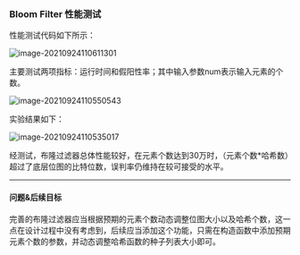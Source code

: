 ### Bloom Filter 性能测试

性能测试代码如下所示：

![image-20210924110611301](https://flaggyellows-bucket-for-typora.oss-cn-shanghai.aliyuncs.com/img/typora/image-20210924110611301.png)

主要测试两项指标：运行时间和假阳性率；其中输入参数num表示输入元素的个数。

![image-20210924110550543](https://flaggyellows-bucket-for-typora.oss-cn-shanghai.aliyuncs.com/img/typora/image-20210924110550543.png)

实验结果如下：

![image-20210924110535017](https://flaggyellows-bucket-for-typora.oss-cn-shanghai.aliyuncs.com/img/typora/image-20210924110535017.png)

经测试，布隆过滤器总体性能较好，在元素个数达到30万时，（元素个数*哈希数）超过了底层位图的比特位数，误判率仍维持在较可接受的水平。

----------

#### 问题&后续目标

完善的布隆过滤器应当根据预期的元素个数动态调整位图大小以及哈希个数，这一点在设计过程中没有考虑到，后续应当添加这个功能，只需在构造函数中添加预期元素个数的参数，并动态调整哈希函数的种子列表大小即可。

